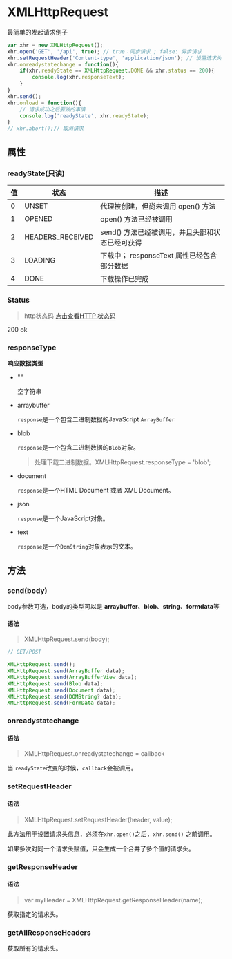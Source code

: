 # XMLHttpRequest

最简单的发起请求例子

```javascript
var xhr = new XMLHttpRequest();
xhr.open('GET', '/api', true); // true：同步请求 ; false: 异步请求
xhr.setRequestHeader('Content-type', 'application/json'); // 设置请求头
xhr.onreadystatechange = function(){
    if(xhr.readyState == XMLHttpRequest.DONE && xhr.status == 200){
        console.log(xhr.responseText);
    }
}
xhr.send();
xhr.onload = function(){
    // 请求成功之后要做的事情
    console.log('readyState', xhr.readyState);
}
// xhr.abort();// 取消请求
```

## 属性

### readyState(只读)

| 值   | 状态             | 描述                                            |
| ---- | ---------------- | ----------------------------------------------- |
| 0    | UNSET            | 代理被创建，但尚未调用 open() 方法              |
| 1    | OPENED           | open() 方法已经被调用                           |
| 2    | HEADERS_RECEIVED | send() 方法已经被调用，并且头部和状态已经可获得 |
| 3    | LOADING          | 下载中； responseText 属性已经包含部分数据      |
| 4    | DONE             | 下载操作已完成                                  |

### Status

> http状态码 [点击查看HTTP 状态码](./HttpStatusCode.md)

200 ok

### responseType

**响应数据类型**

- ""

  空字符串

- arraybuffer

  `response`是一个包含二进制数据的JavaScript `ArrayBuffer`

- blob

  `response`是一个包含二进制数据的`Blob`对象。

  > 处理下载二进制数据。XMLHttpRequest.responseType = 'blob';

- document

  `response`是一个HTML Document 或者 XML Document。

- json

  `response`是一个JavaScript对象。

- text

  `response`是一个`DomString`对象表示的文本。



## 方法

### send(body)

body参数可选，body的类型可以是 **arraybuffer**、**blob**、**string**、**formdata**等

#### 语法

> XMLHttpRequest.send(body);



```javascript
// GET/POST

XMLHttpRequest.send();
XMLHttpRequest.send(ArrayBuffer data);
XMLHttpRequest.send(ArrayBufferView data);
XMLHttpRequest.send(Blob data);
XMLHttpRequest.send(Document data);
XMLHttpRequest.send(DOMString? data);
XMLHttpRequest.send(FormData data);
```

### onreadystatechange

#### 语法

> XMLHttpRequest.onreadystatechange = callback

当 `readyState`改变的时候，`callback`会被调用。

### setRequestHeader

#### 语法

> XMLHttpRequest.setRequestHeader(header, value);

此方法用于设置请求头信息，必须在`xhr.open()`之后，`xhr.send()`	之前调用。

如果多次对同一个请求头赋值，只会生成一个合并了多个值的请求头。

### getResponseHeader

#### 语法

> var myHeader =  XMLHttpRequest.getResponseHeader(name);

获取指定的请求头。

### getAllResponseHeaders

获取所有的请求头。









